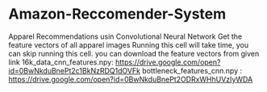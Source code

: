 # Amazon-Reccomender-System
Apparel Recommendations usin Convolutional Neural Network
Get the feature vectors of all apparel images
   Running this cell will take time, you can skip running this cell. you can download the feature vectors from given link
   16k_data_cnn_features.npy: https://drive.google.com/open?id=0BwNkduBnePt2c1BkNzRDQ1dOVFk 
   bottleneck_features_cnn.npy : https://drive.google.com/open?id=0BwNkduBnePt2ODRxWHhUVzIyWDA
